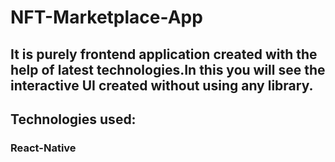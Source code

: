 # NFT-Marketplace-App

## It is purely frontend application created with the help of latest technologies.In this you will see the interactive UI created without using any library.
## Technologies used:
### React-Native

